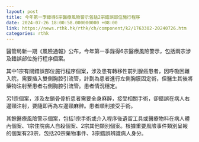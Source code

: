 ```yaml
---
layout: post
title: 今年第一季錄得6宗醫療風險警示包括2宗錯誤部位施行程序
date: 2024-07-26 18:00:58.000000000 +08:00
link: https://news.rthk.hk/rthk/ch/component/k2/1763302-20240726.htm
categories: rthk
---
```


醫管局新一期《風險通報》公布，今年第一季錄得6宗醫療風險警示，包括兩宗涉及錯誤部位施行程序個案。

其中1宗有關錯誤部位施行程序個案，涉及患有轉移性前列腺癌患者，因呼吸困難入院，需要插入雙側胸腔引流管，計劃為患者進行左側胸膜固定術，但醫生其後將藥物注射至患者右側胸腔引流管。患者情況穩定。 

另1宗個案，涉及左鎖骨骨折患者需要全身麻醉，接受相關手術，卻錯誤在病人右邊頸注射，要隨即再為左邊頸麻醉。患者順利接受手術。

其餘醫療風險警示個案，包括1宗手術或介入程序後遺留工具或醫療物料在病人體內個案、1宗住院病人自殺個案、2宗其他類別個案。根據重要風險事件類別呈報的個案有23宗，包括20宗藥物事件、3宗錯誤辨識病人身分。
